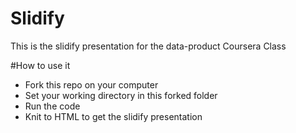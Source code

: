 # Slidify
This is the slidify presentation for the data-product Coursera Class

#How to use it

- Fork this repo on your computer
- Set your working directory in this forked folder
- Run the code
- Knit to HTML to get the slidify presentation
